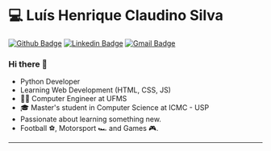 # 💻 Luís Henrique Claudino Silva
[![Github Badge](https://img.shields.io/badge/-Github-000?style=flat-square&logo=Github&logoColor=white&link=https://github.com/luishclaudino)](https://github.com/luishclaudino)
[![Linkedin Badge](https://img.shields.io/badge/-LinkedIn-blue?style=flat-square&logo=Linkedin&logoColor=white&link=https://www.linkedin.com/in/luishclaudino/)](https://www.linkedin.com/in/luishclaudino/)
[![Gmail Badge](https://img.shields.io/badge/-Gmail-c14438?style=flat-square&logo=Gmail&logoColor=white&link=mailto:lhcs10@gmail.com)](mailto:lhcs10@gmail.com)
### Hi there 👋
- Python Developer
- Learning Web Development (HTML, CSS, JS)
- 👨‍💻 Computer Engineer at UFMS
- 🎓 Master's student in Computer Science at ICMC - USP
- Passionate about learning something new.
- Football ⚽, Motorsport 🏎️ and Games 🎮.

---

<!--
**luishclaudino/luishclaudino** is a ✨ _special_ ✨ repository because its `README.md` (this file) appears on your GitHub profile.

Here are some ideas to get you started:

- 🔭 I’m currently working on ...
- 🌱 I’m currently learning ...
- 👯 I’m looking to collaborate on ...
- 🤔 I’m looking for help with ...
- 💬 Ask me about ...
- 📫 How to reach me: ...
- 😄 Pronouns: ...
- ⚡ Fun fact: ...
-->
